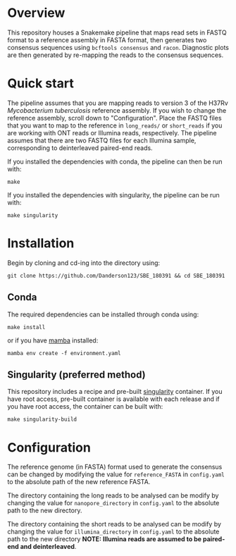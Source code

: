 # Overview

This repository houses a Snakemake pipeline that maps read sets in FASTQ format to a reference assembly in FASTA format, then generates two consensus sequences using `bcftools consensus` and `racon`. Diagnostic plots are then generated by re-mapping the reads to the consensus sequences.

# Quick start

The pipeline assumes that you are mapping reads to version 3 of the H37Rv *Mycobacterium tuberculosis* reference assembly. If you wish to change the reference assembly, scroll down to "Configuration". Place the FASTQ files that you want to map to the reference in `long_reads/` or `short_reads` if you are working with ONT reads or Illumina reads, respectively. The pipeline assumes that there are two FASTQ files for each Illumina sample, corresponding to deinterleaved paired-end reads.

If you installed the dependencies with conda, the pipeline can then be run with:

`make`

If you installed the dependencies with singularity, the pipeline can be run with:

`make singularity`

# Installation

Begin by cloning and cd-ing into the directory using:

`git clone https://github.com/Danderson123/SBE_180391 && cd SBE_180391`

## Conda

The required dependencies can be installed through conda using:

`make install`

or if you have [mamba](https://mamba.readthedocs.io/en/latest/installation/mamba-installation.html) installed:

`mamba env create -f environment.yaml`

## Singularity (preferred method)

This repository includes a recipe and pre-built [singularity]() container. If you have root access, pre-built container is available with each release and if you have root access, the container can be built with:

`make singularity-build`

# Configuration

The reference genome (in FASTA) format used to generate the consensus can be changed by modifying the value for `reference_FASTA` in `config.yaml` to the absolute path of the new reference FASTA.

The directory containing the long reads to be analysed can be modify by changing the value for `nanopore_directory` in `config.yaml` to the absolute path to the new directory.

The directory containing the short reads to be analysed can be modify by changing the value for `illumina_directory` in `config.yaml` to the absolute path to the new directory **NOTE: Illumina reads are assumed to be paired-end and deinterleaved**.
